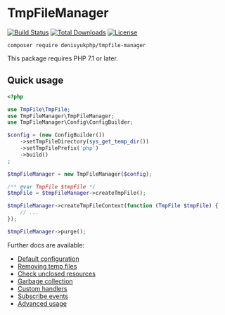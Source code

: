 # TmpFileManager

[![Build Status](https://travis-ci.org/denisyukphp/tmpfile-manager.svg?branch=master)](https://travis-ci.org/denisyukphp/tmpfile-manager) [![Total Downloads](https://poser.pugx.org/denisyukphp/tmpfile-manager/downloads)](https://packagist.org/packages/denisyukphp/tmpfile-manager) [![License](https://poser.pugx.org/denisyukphp/tmpfile-manager/license)](https://packagist.org/packages/denisyukphp/tmpfile-manager)

```
composer require denisyukphp/tmpfile-manager
```

This package requires PHP 7.1 or later.

## Quick usage

```php
<?php

use TmpFile\TmpFile;
use TmpFileManager\TmpFileManager;
use TmpFileManager\Config\ConfigBuilder;

$config = (new ConfigBuilder())
    ->setTmpFileDirectory(sys_get_temp_dir())
    ->setTmpFilePrefix('php')
    ->build()
;

$tmpFileManager = new TmpFileManager($config);

/** @var TmpFile $tmpFile */
$tmpFile = $tmpFileManager->createTmpFile();

$tmpFileManager->createTmpFileContext(function (TmpFile $tmpFile) {
    // ...
});

$tmpFileManager->purge();
```

Further docs are available:

- [Default configuration](docs/index.md#default-configuration)
- [Removing temp files](docs/index.md#removing-temp-files)
- [Check unclosed resources](docs/index.md#check-unclosed-resources)
- [Garbage collection](docs/index.md#garbage-collection)
- [Custom handlers](docs/index.md#custom-handlers)
- [Subscribe events](docs/index.md#subscribe-events)
- [Advanced usage](docs/index.md#advanced-usage)
